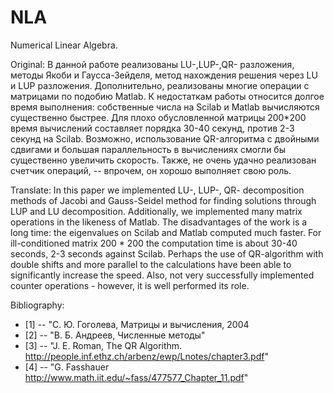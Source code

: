 # NLA
Numerical Linear Algebra. 

Original: 
В данной работе реализованы LU-,LUP-,QR- разложения, методы Якоби и Гаусса-Зейделя, метод нахождения решения через LU и LUP разложения. 
Дополнительно, реализованы многие операции с матрицами по подобию Matlab. 
К недостаткам работы относится долгое время выполнения: собственные числа на Scilab и Matlab вычисляются существенно быстрее. Для плохо обусловленной матрицы 200*200 время вычислений составляет порядка 30-40 секунд, против 2-3 секунд на Scilab. Возможно, использование QR-алгоритма с двойными сдвигами и большая параллельность в вычислениях смогли бы существенно увеличить скорость. Также, не очень удачно реализован счетчик операций, -- впрочем, он хорошо выполняет свою роль. 

Translate: 
In this paper we implemented LU-, LUP-, QR- decomposition methods of Jacobi and Gauss-Seidel method for finding solutions through LUP and LU decomposition.
Additionally, we implemented many matrix operations in the likeness of Matlab.
The disadvantages of the work is a long time: the eigenvalues ​​on Scilab and Matlab computed much faster. For ill-conditioned matrix 200 * 200 the computation time is about 30-40 seconds, 2-3 seconds against Scilab. Perhaps the use of QR-algorithm with double shifts and more parallel to the calculations have been able to significantly increase the speed. Also, not very successfully implemented counter operations - however, it is well performed its role.

Bibliography:
 * [1] -- "С. Ю. Гоголева, Матрицы и вычисления, 2004
 * [2] -- "В. Б. Андреев, Численные методы"
 * [3] -- "J. E. Roman, The QR Algorithm. http://people.inf.ethz.ch/arbenz/ewp/Lnotes/chapter3.pdf"
 * [4] -- "G. Fasshauer  http://www.math.iit.edu/~fass/477577_Chapter_11.pdf"
